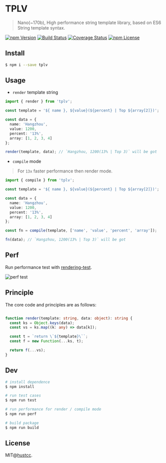 # TPLV

> Nano(~170b), High performance string template library, based on ES6 String template syntax.

[![npm Version](https://img.shields.io/npm/v/tplv.svg)](https://www.npmjs.com/package/tplv)
[![Build Status](https://github.com/hustcc/tplv/workflows/build/badge.svg)](https://github.com/hustcc/tplv/actions)
[![Coverage Status](https://coveralls.io/repos/github/hustcc/tplv/badge.svg?branch=master)](https://coveralls.io/github/hustcc/tplv?branch=master)
[![npm License](https://img.shields.io/npm/l/tplv.svg)](https://www.npmjs.com/package/tplv)


## Install

```bash
$ npm i --save tplv
```


## Usage

 - `render` template string

```ts
import { render } from 'tplv';

const template = '${ name }, ${value}(${percent} | Top ${array[2]})';

const data = {
  name: 'Hangzhou',
  value: 1200,
  percent: '13%',
  array: [1, 2, 3, 4]
};

render(template, data); // `Hangzhou, 1200(13% | Top 3)` will be got
```

 - `compile` mode

> For `13x` faster performance then render mode.

```ts
import { compile } from 'tplv';

const template = '${ name }, ${value}(${percent} | Top ${array[2]})';

const data = {
  name: 'Hangzhou',
  value: 1200,
  percent: '13%',
  array: [1, 2, 3, 4]
};

const fn = compile(template, ['name', 'value', 'percent', 'array']);

fn(data); // `Hangzhou, 1200(13% | Top 3)` will be got
```


## Perf

Run performance test with [rendering-test](https://aui.github.io/art-template/rendering-test/).

![perf test](https://user-images.githubusercontent.com/7856674/74140231-abef9300-4c2f-11ea-875d-d57e845e9ef7.png)


## Principle

The core code and principles are as follows:

```ts

function render(template: string, data: object): string {
  const ks = Object.keys(data);
  const vs = ks.map((k: any) => data[k]);

  const t = `return \`${template}\``;
  const f = new Function(...ks, t);

  return f(...vs);
}
```


## Dev

```bash
# install dependence
$ npm install

# run test cases
$ npm run test

# run performance for render / compile mode
$ npm run perf

# build package
$ npm run build
```


## License

MIT@[hustcc](https://github.com/hustcc).
